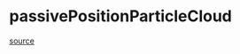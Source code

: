 # passivePositionParticleCloud

[source](github.com/OpenFOAM-jp/OpenFOAM-utilities-tutorials-jp/blob/master/v1906/parallelProcessing/redistributePar/passivePositionParticleCloud.C/passivePositionParticleCloud.C)



